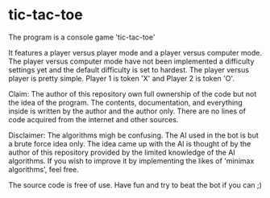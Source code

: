 # tic-tac-toe

The program is a console game 'tic-tac-toe'

It features a player versus player mode and a player versus computer mode.
The player versus computer mode have not been implemented a difficulty settings yet and the default difficulty is set to hardest.
The player versus player is pretty simple. Player 1 is token 'X' and Player 2 is token 'O'.

Claim:
The author of this repository own full ownership of the code but not the idea of the program.
The contents, documentation, and everything inside is written by the author and the author only.
There are no lines of code acquired from the internet and other sources.

Disclaimer:
The algorithms migh be confusing. The AI used in the bot is but a brute force idea only.
The idea came up with the AI is thought of by the author of this repository provided by the limited knowledge of the AI algorithms.
If you wish to improve it by implementing the likes of 'minimax algorithms', feel free.

The source code is free of use.
Have fun and try to beat the bot if you can ;)
